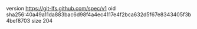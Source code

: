version https://git-lfs.github.com/spec/v1
oid sha256:40a49a11da883bac6d98f4a4ec4117e4f2bca632d5f67e8343405f3b4bef8703
size 204
